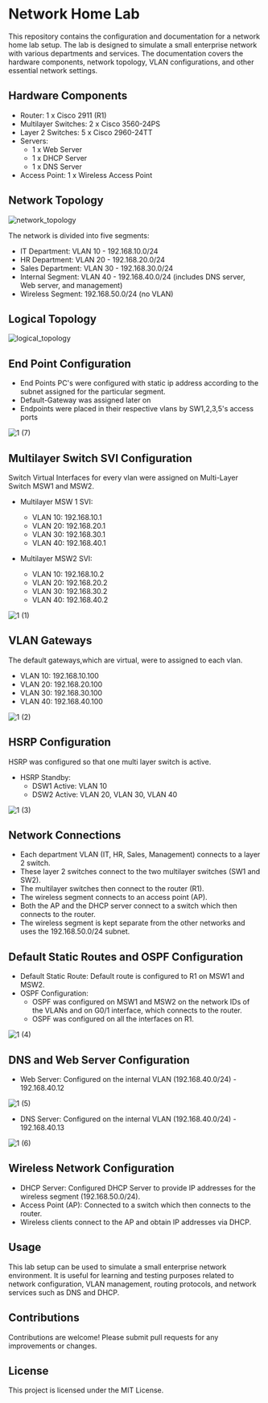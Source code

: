 # Network Home Lab

This repository contains the configuration and documentation for a network home lab setup. The lab is designed to simulate a small enterprise network with various departments and services. The documentation covers the hardware components, network topology, VLAN configurations, and other essential network settings.

## Hardware Components

- Router: 1 x Cisco 2911 (R1)
- Multilayer Switches: 2 x Cisco 3560-24PS
- Layer 2 Switches: 5 x Cisco 2960-24TT
- Servers:
  - 1 x Web Server
  - 1 x DHCP Server
  - 1 x DNS Server
- Access Point: 1 x Wireless Access Point

## Network Topology
![network_topology](https://github.com/iamabdullahifti/network_home_lab/assets/129957445/c80760e1-641a-4624-a9f6-cc06f0544983)

The network is divided into five segments:

- IT Department: VLAN 10 - 192.168.10.0/24
- HR Department: VLAN 20 - 192.168.20.0/24
- Sales Department: VLAN 30 - 192.168.30.0/24
- Internal Segment: VLAN 40 - 192.168.40.0/24 (includes DNS server, Web server, and management)
- Wireless Segment: 192.168.50.0/24 (no VLAN)
  
## Logical Topology
![logical_topology](https://github.com/iamabdullahifti/network_home_lab/assets/129957445/7202c9bf-a6d9-4796-b7b2-32b72b5f4f9d)

## End Point Configuration
- End Points PC's were configured with static ip address according to the subnet assigned for the particular segment.
- Default-Gateway was assigned later on
- Endpoints were placed in their respective vlans by SW1,2,3,5's access ports

![1 (7)](https://github.com/iamabdullahifti/network_home_lab/assets/129957445/7ec321e3-de39-4147-ba78-b6c14e41fff6)


## Multilayer Switch SVI Configuration
Switch Virtual Interfaces for every vlan were assigned on Multi-Layer Switch MSW1 and MSW2. 

- Multilayer MSW 1 SVI:
  - VLAN 10: 192.168.10.1
  - VLAN 20: 192.168.20.1
  - VLAN 30: 192.168.30.1
  - VLAN 40: 192.168.40.1

- Multilayer MSW2 SVI:
  - VLAN 10: 192.168.10.2
  - VLAN 20: 192.168.20.2
  - VLAN 30: 192.168.30.2
  - VLAN 40: 192.168.40.2

![1 (1)](https://github.com/iamabdullahifti/network_home_lab/assets/129957445/85516856-f51c-4e4e-812d-8810b6748189)


## VLAN Gateways
The default gateways,which are virtual, were to assigned to each vlan.

- VLAN 10: 192.168.10.100
- VLAN 20: 192.168.20.100
- VLAN 30: 192.168.30.100
- VLAN 40: 192.168.40.100

![1 (2)](https://github.com/iamabdullahifti/network_home_lab/assets/129957445/2a9a4261-caf0-483d-b212-1c4ed0f973b9)

## HSRP Configuration
HSRP was configured so that one multi layer switch is active. 
- HSRP Standby:
  - DSW1 Active: VLAN 10
  - DSW2 Active: VLAN 20, VLAN 30, VLAN 40

![1 (3)](https://github.com/iamabdullahifti/network_home_lab/assets/129957445/f10ccb9d-85fa-4a14-b249-3bda001044bd)

## Network Connections

- Each department VLAN (IT, HR, Sales, Management) connects to a layer 2 switch.
- These layer 2 switches connect to the two multilayer switches (SW1 and SW2).
- The multilayer switches then connect to the router (R1).
- The wireless segment connects to an access point (AP).
- Both the AP and the DHCP server connect to a switch which then connects to the router.
- The wireless segment is kept separate from the other networks and uses the 192.168.50.0/24 subnet.

## Default Static Routes and OSPF Configuration

- Default Static Route: Default route is configured to R1 on MSW1 and MSW2.
- OSPF Configuration:
  - OSPF was configured on MSW1 and MSW2 on the network IDs of the VLANs and on G0/1 interface, which connects to the router.
  - OSPF was configured on all the interfaces on R1.

![1 (4)](https://github.com/iamabdullahifti/network_home_lab/assets/129957445/2113db5c-befd-4c66-8749-269b3196bc92)

## DNS and Web Server Configuration

- Web Server: Configured on the internal VLAN (192.168.40.0/24) - 192.168.40.12

![1 (5)](https://github.com/iamabdullahifti/network_home_lab/assets/129957445/83e64ed7-6010-4ad9-954a-b43d365260b5)

- DNS Server: Configured on the internal VLAN (192.168.40.0/24) - 192.168.40.13
  
![1 (6)](https://github.com/iamabdullahifti/network_home_lab/assets/129957445/6bd2b82e-5ed6-44de-8902-7a50b1f8d8dd)


## Wireless Network Configuration

- DHCP Server: Configured DHCP Server to provide IP addresses for the wireless segment (192.168.50.0/24).
- Access Point (AP): Connected to a switch which then connects to the router.
- Wireless clients connect to the AP and obtain IP addresses via DHCP.

## Usage

This lab setup can be used to simulate a small enterprise network environment. It is useful for learning and testing purposes related to network configuration, VLAN management, routing protocols, and network services such as DNS and DHCP.

## Contributions

Contributions are welcome! Please submit pull requests for any improvements or changes.

## License

This project is licensed under the MIT License.
